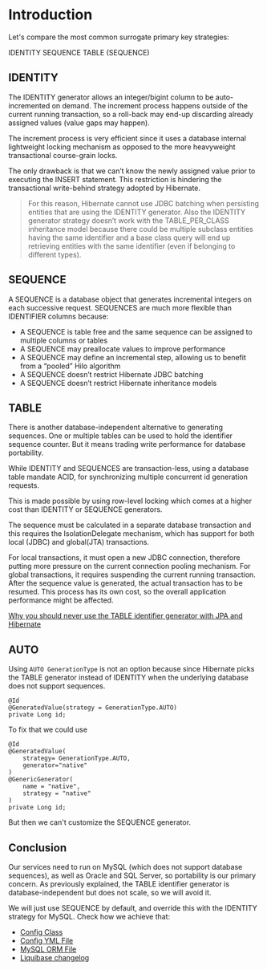 # Introduction

Let's compare the most common surrogate primary key strategies:

IDENTITY
SEQUENCE
TABLE (SEQUENCE)

## IDENTITY

The IDENTITY generator allows an integer/bigint column to be auto-incremented on demand. 
The increment process happens outside of the current running transaction, 
so a roll-back may end-up discarding already assigned values (value gaps may happen).

The increment process is very efficient since it uses a database internal lightweight 
locking mechanism as opposed to the more heavyweight transactional course-grain locks.

The only drawback is that we can’t know the newly assigned value prior to executing the INSERT 
statement. This restriction is hindering the transactional write-behind strategy adopted by Hibernate. 
> For this reason, Hibernate cannot use JDBC batching when persisting entities that are using the IDENTITY generator.
> Also the IDENTITY generator strategy doesn’t work with the TABLE_PER_CLASS inheritance model because there could be 
> multiple subclass entities having the same identifier and a base class query will end up retrieving 
> entities with the same identifier (even if belonging to different types).

## SEQUENCE

A SEQUENCE is a database object that generates incremental integers on each successive request. 
SEQUENCES are much more flexible than IDENTIFIER columns because:

- A SEQUENCE is table free and the same sequence can be assigned to multiple columns or tables
- A SEQUENCE may preallocate values to improve performance
- A SEQUENCE may define an incremental step, allowing us to benefit from a “pooled” Hilo algorithm
- A SEQUENCE doesn’t restrict Hibernate JDBC batching
- A SEQUENCE doesn’t restrict Hibernate inheritance models

## TABLE

There is another database-independent alternative to generating sequences. One or multiple tables can be used to hold 
the identifier sequence counter. But it means trading write performance for database portability.

While IDENTITY and SEQUENCES are transaction-less, using a database table mandate ACID, 
for synchronizing multiple concurrent id generation requests.

This is made possible by using row-level locking which comes at a higher cost than IDENTITY or SEQUENCE generators.

The sequence must be calculated in a separate database transaction and this requires the IsolationDelegate mechanism, 
which has support for both local (JDBC) and global(JTA) transactions.

For local transactions, it must open a new JDBC connection, therefore putting more pressure on the current connection pooling mechanism.
For global transactions, it requires suspending the current running transaction. 
After the sequence value is generated, the actual transaction has to be resumed. This process has its own cost, 
so the overall application performance might be affected.

[Why you should never use the TABLE identifier generator with JPA and Hibernate](https://vladmihalcea.com/why-you-should-never-use-the-table-identifier-generator-with-jpa-and-hibernate/)

## AUTO

Using `AUTO GenerationType` is not an option because since Hibernate picks the TABLE generator 
instead of IDENTITY when the underlying database does not support sequences. 

    @Id
    @GeneratedValue(strategy = GenerationType.AUTO)
    private Long id;

To fix that we could use

    @Id
    @GeneratedValue(
        strategy= GenerationType.AUTO,
        generator="native"
    )
    @GenericGenerator(
        name = "native",
        strategy = "native"
    )
    private Long id;
    
But then we can't customize the SEQUENCE generator. 

## Conclusion

Our services need to run on MySQL (which does not support database sequences), 
as well as Oracle and SQL Server, so portability is our primary concern.
As previously explained, the TABLE identifier generator is database-independent but 
does not scale, so we will avoid it. 

We will just use SEQUENCE by default, and override this with the IDENTITY strategy for MySQL.
Check how we achieve that:

- [Config Class](https://github.com/Backbase/golden-sample-services/tree/main/review/src/main/java/com/backbase/goldensample/review/config/IdentityStrategyOverrideConfiguration.java)
- [Config YML File](https://github.com/Backbase/golden-sample-services/tree/main/review/src/main/resources/db/mapping/mysql_entities_identity_strategy_override.yml)
- [MySQL ORM File](https://github.com/Backbase/golden-sample-services/tree/main/review/src/main/resources/db/mapping/mysql-orm.xml)
- [Liquibase changelog](https://github.com/Backbase/golden-sample-services/tree/main/review/src/main/resources/db/changelog/000-create.yaml)
                                                                                                     
